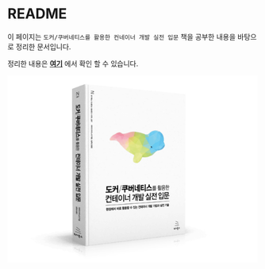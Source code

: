 # README

이 페이지는 `도커/쿠버네티스를 활용한 컨네이너 개발 실전 입문` 책을 공부한 내용을 바탕으로 정리한 문서입니다.

정리한 내용은 [**여기**](https://dydtjr1128.gitbook.io/understanding-docker/) 에서 확인 할 수 있습니다.

![](.gitbook/assets/image%20%283%29.png)

